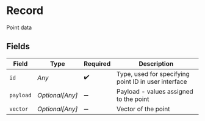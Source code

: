 # Record

Point data


## Fields

| Field                                                | Type                                                 | Required                                             | Description                                          |
| ---------------------------------------------------- | ---------------------------------------------------- | ---------------------------------------------------- | ---------------------------------------------------- |
| `id`                                                 | *Any*                                                | :heavy_check_mark:                                   | Type, used for specifying point ID in user interface |
| `payload`                                            | *Optional[Any]*                                      | :heavy_minus_sign:                                   | Payload - values assigned to the point               |
| `vector`                                             | *Optional[Any]*                                      | :heavy_minus_sign:                                   | Vector of the point                                  |